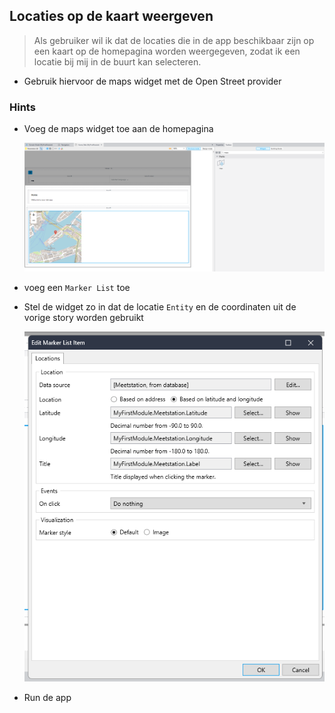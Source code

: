 ## Locaties op de kaart weergeven
> Als gebruiker wil ik dat de locaties die in de app beschikbaar zijn op een kaart op de homepagina worden weergegeven, zodat ik een locatie bij mij in de buurt kan selecteren.

- Gebruik hiervoor de maps widget met de Open Street provider

### Hints
- Voeg de maps widget toe aan de homepagina

    <img src="../img/homepage-maps-1.png"  width="750">

- voeg een `Marker List` toe

- Stel de widget zo in dat de locatie `Entity` en de coordinaten uit de vorige story worden gebruikt

    <img src="../img/marker-list-1.png"  width="750">

- Run de app